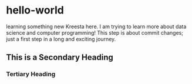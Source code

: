 # hello-world
learning something new
Kreesta here. I am trying to learn more about data science and computer programming! This step is about commit changes;  just a first step in a long and exciting journey. 
## This is a Secondary Heading
### Tertiary Heading
